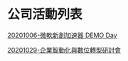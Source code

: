 # 公司活動列表

[20201006-微軟新創加速器 DEMO Day](./ms20201006.md)

[20201029-企業智動化與數位轉型研討會](./gov20201029.md)

